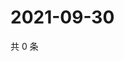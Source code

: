 # 2021-09-30

共 0 条

<!-- BEGIN WEIBO -->
<!-- 最后更新时间 Thu Sep 30 2021 23:08:46 GMT+0800 (China Standard Time) -->

<!-- END WEIBO -->
